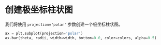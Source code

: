 # 创建极坐标柱状图

我们将使用 `projection='polar'` 参数创建一个极坐标柱状图。

```python
ax = plt.subplot(projection='polar')
ax.bar(theta, radii, width=width, bottom=0.0, color=colors, alpha=0.5)
```
